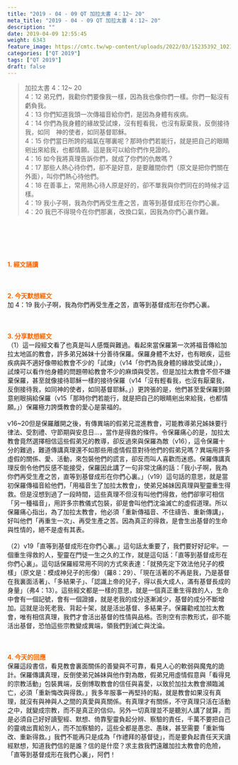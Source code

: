 ```yaml
---
title: "2019 - 04 - 09 QT 加拉太書 4：12~ 20"
meta_title: "2019 - 04 - 09 QT 加拉太書 4：12~ 20"
description: ""
date: 2019-04-09 12:55:45
weight: 6343
feature_image: https://cmtc.tw/wp-content/uploads/2022/03/15235392_10211799862337740_180693556567566654_o-1.webp
categories: ["QT 2019"]
tags: ["QT 2019"]
draft: false
---
```


<blockquote>加拉太書 4：12~ 20<br />
4：12 弟兄們，我勸你們要像我一樣，因為我也像你們一樣。你們一點沒有虧負我。<br />
4：13 你們知道我頭一次傳福音給你們，是因為身體有疾病。<br />
4：14 你們為我身體的緣故受試煉，沒有輕看我，也沒有厭棄我，反倒接待我，如同　神的使者，如同基督耶穌。<br />
4：15 你們當日所誇的福氣在哪裏呢？那時你們若能行，就是把自己的眼睛剜出來給我，也都情願。這是我可以給你們作見證的。<br />
4：16 如今我將真理告訴你們，就成了你們的仇敵嗎？<br />
4：17 那些人熱心待你們，卻不是好意，是要離間你們（原文是把你們關在外面），叫你們熱心待他們。<br />
4：18 在善事上，常用熱心待人原是好的，卻不單我與你們同在的時候才這樣。<br />
4：19 我小子啊，我為你們再受生產之苦，直等到基督成形在你們心裏。<br />
4：20 我巴不得現今在你們那裏，改換口氣，因我為你們心裏作難。</blockquote><br />
&nbsp;<br />
<br />
&nbsp;<br />
<br />
<span style="color: #ff6600;"><strong>1. </strong><strong>經文誦讀</strong></span><br />
<br />
<span style="color: #ff6600;"><strong> </strong></span><br />
<br />
<span style="color: #ff6600;"><strong>2. 今天默想</strong><strong>經文<br />
</strong></span>加 4：19 我小子啊，我為你們再受生產之苦，直等到基督成形在你們心裏。<br />
<br />
&nbsp;<br />
<br />
<span style="color: #ff6600;"><strong>3. 分享默想經文<br />
</strong></span>（1）這一段經文看了也真是叫人感慨與難過。看起來當保羅第一次將福音傳給加拉太地區的教會，許多弟兄姊妹十分善待保羅。保羅身體不太好，也有眼疾，這些疾病與不適好像帶給教會不少的「試煉」（v14「你們為我身體的緣故受試煉」），試煉可以看作他身體的問題帶給教會不少的麻煩與受苦。但是加拉太教會不但不嫌棄保羅，甚至就像接待耶穌一樣的接待保羅（v14「沒有輕看我，也沒有厭棄我，反倒接待我，如同神的使者，如同基督耶穌。」）更誇張的是，他們甚至愛保羅到願意剜眼捐給保羅（v15「那時你們若能行，就是把自己的眼睛剜出來給我，也都情願。」）保羅極力誇獎教會的愛心是蒙福的。<br />
<br />
v16~20但是保羅離開之後，有傳異端的假弟兄混進教會，可能教導弟兄姊妹要行律法、受割禮、守節期與安息日…，當作是得救的條件。令保羅痛心的是，加拉太教會竟然選擇相信這些假弟兄的教導，卻反過來與保羅為敵（v16），這令保羅十分的難過，難道傳講真理還不如那些用虛情假意對待他們的假弟兄嗎？異端用許多虛假的關係、愛、活動，來包裝他們的謊言，卻反而叫人喜歡而迷惑。保羅傳講真理反倒令他們反感不能接受，保羅因此講了一句非常沈痛的話：「我小子啊，我為你們再受生產之苦，直等到基督成形在你們心裏。」（v19）這句話的意思，就是當初保羅傳福音給他們，「用福音生了加拉太教會」，使弟兄姊妹因真理與聖靈重生得救。但是沒想到過了一段時間，這些真理不但沒有叫他們得救，他們卻寧可相信「另一種福音」，用許多宗教儀式包裝，卻是會叫他們沈淪滅亡的虛假道理。所以保羅痛心指出，為了加拉太教會，他必須「重新傳福音、不住禱告、重新傳講」，好叫他們「再重生一次」、再受生產之苦。因為真正的得救，是會生出基督的生命與性情的，絕不是虛有其表。<br />
<br />
（2）v19「直等到基督成形在你們心裏。」這句話太重要了，我們要好好記牢。一個重生得救的人，聖靈在門徒一生之久的工作，就是這句話：「直等到基督成形在你們心裏」。這句話保羅經常用不同的方式來表達：「就預先定下效法他兒子的模樣」（原文是：模成神兒子的形像）（羅8：29）、「現在活著的不再是我，乃是基督在我裏面活著」、「多結果子」、「認識上帝的兒子，得以長大成人，滿有基督長成的身量」（弗4：13）。這些經文都是一樣的意思，就是一個真正重生得救的人，生命中會有一個記號，會有一個證據，就是老我的成分逐漸減少，基督的成分不斷增加。這就是治死老我、背起十架，就是活出基督、多結果子。保羅勸戒加拉太教會，唯有相信真理，我們才會活出基督的性情與品格。否則空有宗教形式，卻不能活出基督，恐怕這些宗教變成異端，領我們到滅亡與沈淪。<br />
<br />
&nbsp;<br />
<br />
<span style="color: #ff6600;"><strong>4. 今天的回應<br />
</strong></span>保羅這段書信，看見教會裏面關係的善變與不可靠，看見人心的軟弱與魔鬼的詭計。保羅傳講真理，反倒使弟兄姊妹與他作對為敵，假弟兄用虛情假意與「看得見的宗教活動」包裝異端，反倒博取教會的信任與喜愛，以致於加拉太教會瀕臨滅亡，必須「重新悔改與得救。」我多年服事一再堅持的點，就是教會如果沒有真理，就沒有與神與人之間的真愛與真關係。有真理才有關係，不守真理只活在活動之中，就變成宗教，而不是真正的信仰。另外一切真理並不是聽別人講了就算，而是必須自己好好讀聖經、默想、倚靠聖靈負起分辨、察驗的責任，千萬不要把自己的靈魂出賣給別人，而不加察驗的，這些全都是愚忠、愚昧，甚至需要「重新悔改、重新得救。」我們不能再只是成為「作禮拜的基督徒」，而是要負起責任天天讀經默想，知道我們信的是誰？信的是什麼？求主救我們遠離加拉太教會的危險，「直等到基督成形在我們心裏」，阿們！
        